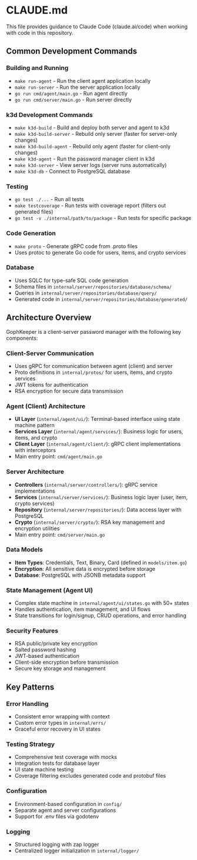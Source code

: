 # CLAUDE.md

This file provides guidance to Claude Code (claude.ai/code) when working with code in this repository.

## Common Development Commands

### Building and Running

- `make run-agent` - Run the client agent application locally
- `make run-server` - Run the server application locally
- `go run cmd/agent/main.go` - Run agent directly
- `go run cmd/server/main.go` - Run server directly

### k3d Development Commands

- `make k3d-build` - Build and deploy both server and agent to k3d
- `make k3d-build-server` - Rebuild only server (faster for server-only changes)
- `make k3d-build-agent` - Rebuild only agent (faster for client-only changes)
- `make k3d-agent` - Run the password manager client in k3d
- `make k3d-server` - View server logs (server runs automatically)
- `make k3d-db` - Connect to PostgreSQL database

### Testing
- `go test ./...` - Run all tests
- `make testcoverage` - Run tests with coverage report (filters out generated files)
- `go test -v ./internal/path/to/package` - Run tests for specific package

### Code Generation
- `make proto` - Generate gRPC code from .proto files
- Uses protoc to generate Go code for users, items, and crypto services

### Database
- Uses SQLC for type-safe SQL code generation
- Schema files in `internal/server/repositories/database/schema/`
- Queries in `internal/server/repositories/database/query/`
- Generated code in `internal/server/repositories/database/generated/`

## Architecture Overview

GophKeeper is a client-server password manager with the following key components:

### Client-Server Communication
- Uses gRPC for communication between agent (client) and server
- Proto definitions in `internal/protos/` for users, items, and crypto services
- JWT tokens for authentication
- RSA encryption for secure data transmission

### Agent (Client) Architecture
- **UI Layer** (`internal/agent/ui/`): Terminal-based interface using state machine pattern
- **Services Layer** (`internal/agent/services/`): Business logic for users, items, and crypto
- **Client Layer** (`internal/agent/client/`): gRPC client implementations with interceptors
- Main entry point: `cmd/agent/main.go`

### Server Architecture  
- **Controllers** (`internal/server/controllers/`): gRPC service implementations
- **Services** (`internal/server/services/`): Business logic layer (user, item, crypto services)
- **Repository** (`internal/server/repositories/`): Data access layer with PostgreSQL
- **Crypto** (`internal/server/crypto/`): RSA key management and encryption utilities
- Main entry point: `cmd/server/main.go`

### Data Models
- **Item Types**: Credentials, Text, Binary, Card (defined in `models/item.go`)
- **Encryption**: All sensitive data is encrypted before storage
- **Database**: PostgreSQL with JSONB metadata support

### State Management (Agent UI)
- Complex state machine in `internal/agent/ui/states.go` with 50+ states
- Handles authentication, item management, and UI flows
- State transitions for login/signup, CRUD operations, and error handling

### Security Features
- RSA public/private key encryption
- Salted password hashing
- JWT-based authentication
- Client-side encryption before transmission
- Secure key storage and management

## Key Patterns

### Error Handling
- Consistent error wrapping with context
- Custom error types in `internal/errs/`
- Graceful error recovery in UI states

### Testing Strategy  
- Comprehensive test coverage with mocks
- Integration tests for database layer
- UI state machine testing
- Coverage filtering excludes generated code and protobuf files

### Configuration
- Environment-based configuration in `config/`
- Separate agent and server configurations
- Support for .env files via godotenv

### Logging
- Structured logging with zap logger
- Centralized logger initialization in `internal/logger/`
